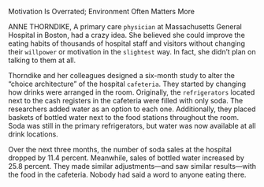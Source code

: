 Motivation Is Overrated; Environment Often Matters More

ANNE THORNDIKE, A primary care `physician` at Massachusetts General
Hospital in Boston, had a crazy idea. She believed she could improve
the eating habits of thousands of hospital staff and visitors without
changing their `willpower` or motivation in the `slightest` way. In fact,
she didn’t plan on talking to them at all.

Thorndike and her colleagues designed a six-month study to alter
the “choice architecture” of the hospital `cafeteria`. They started by
changing how drinks were arranged in the room. Originally, the
`refrigerators` located next to the cash registers in the cafeteria were
filled with only soda. The researchers added water as an option to each
one. Additionally, they placed baskets of bottled water next to the food
stations throughout the room. Soda was still in the primary
refrigerators, but water was now available at all drink locations.

Over the next three months, the number of soda sales at the
hospital dropped by 11.4 percent. Meanwhile, sales of bottled water
increased by 25.8 percent. They made similar adjustments—and saw
similar results—with the food in the cafeteria. Nobody had said a word
to anyone eating there.
